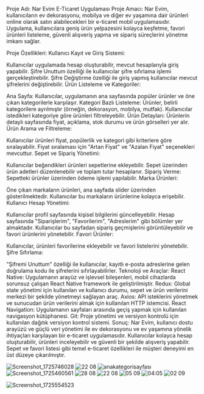 Proje Adı: Nar Evim E-Ticaret Uygulaması
Proje Amacı:
Nar Evim, kullanıcıların ev dekorasyonu, mobilya ve diğer ev yaşamına dair ürünleri online olarak satın alabilecekleri bir e-ticaret mobil uygulamasıdır. Uygulama, kullanıcılara geniş ürün yelpazesini kolayca keşfetme, favori ürünleri listeleme, güvenli alışveriş yapma ve sipariş süreçlerini yönetme imkanı sağlar.

Proje Özellikleri:
Kullanıcı Kayıt ve Giriş Sistemi:

Kullanıcılar uygulamada hesap oluşturabilir, mevcut hesaplarıyla giriş yapabilir.
Şifre Unuttum özelliği ile kullanıcılar şifre sıfırlama işlemi gerçekleştirebilir.
Şifre Değiştirme özelliği ile giriş yapmış kullanıcılar mevcut şifrelerini değiştirebilir.
Ürün Listeleme ve Kategoriler:

Ana Sayfa: Kullanıcılar, uygulamanın ana sayfasında popüler ürünler ve öne çıkan kategorilerle karşılaşır.
Kategori Bazlı Listeleme: Ürünler, belirli kategorilere ayrılmıştır (örneğin, dekorasyon, mobilya, mutfak). Kullanıcılar istedikleri kategoriye göre ürünleri filtreleyebilir.
Ürün Detayları: Ürünlerin detaylı sayfasında fiyat, açıklama, stok durumu ve ürün görselleri yer alır.
Ürün Arama ve Filtreleme:

Kullanıcılar ürünleri fiyat, popülerlik ve kategori gibi kriterlere göre sıralayabilir.
Fiyat sıralaması için "Artan Fiyat" ve "Azalan Fiyat" seçenekleri mevcuttur.
Sepet ve Sipariş Yönetimi:

Kullanıcılar beğendikleri ürünleri sepetlerine ekleyebilir.
Sepet üzerinden ürün adetleri düzenlenebilir ve toplam tutar hesaplanır.
Sipariş Verme: Sepetteki ürünler üzerinden ödeme işlemi yapılabilir.
Marka Ürünleri:

Öne çıkan markaların ürünleri, ana sayfada slider üzerinden gösterilmektedir. Kullanıcılar bu markaların ürünlerine kolayca erişebilir.
Kullanıcı Hesap Yönetimi:

Kullanıcılar profil sayfasında kişisel bilgilerini güncelleyebilir.
Hesap sayfasında "Siparişlerim", "Favorilerim", "Adreslerim" gibi bölümler yer almaktadır.
Kullanıcılar bu sayfadan sipariş geçmişlerini görüntüleyebilir ve favori ürünlerini yönetebilir.
Favori Ürünler:

Kullanıcılar, ürünleri favorilerine ekleyebilir ve favori listelerini yönetebilir.
Şifre Sıfırlama:

"Şifremi Unuttum" özelliği ile kullanıcılar, kayıtlı e-posta adreslerine gelen doğrulama kodu ile şifrelerini sıfırlayabilirler.
Teknoloji ve Araçlar:
React Native: Uygulamanın arayüz ve işlevsel bileşenleri, mobil cihazlarda sorunsuz çalışan React Native framework ile geliştirilmiştir.
Redux: Global state yönetimi için kullanılan ve kullanıcı durumu, sepet ve ürün verilerini merkezi bir şekilde yönetmeyi sağlayan araç.
Axios: API isteklerini yönetmek ve sunucudan ürün verilerini almak için kullanılan HTTP istemcisi.
React Navigation: Uygulamanın sayfaları arasında geçiş yapmak için kullanılan navigasyon kütüphanesi.
Git: Proje yönetimi ve versiyon kontrolü için kullanılan dağıtık versiyon kontrol sistemi.
Sonuç:
Nar Evim, kullanıcı dostu arayüzü ve güçlü veri yönetimi ile ev dekorasyonu ve ev yaşamına yönelik ihtiyaçları karşılayan bir e-ticaret uygulamasıdır. Kullanıcılar kolayca hesap oluşturabilir, ürünleri inceleyebilir ve güvenli bir şekilde alışveriş yapabilir. Sepet ve favori listesi gibi temel e-ticaret özellikleri ile müşteri deneyimi en üst düzeye çıkarılmıştır.

![Screenshot_1725746028](https://github.com/user-attachments/assets/27cd2b92-3a85-4b9a-a045-9a993a1b42ff)
![22 08](https://github.com/user-attachments/assets/872f08c1-2aa5-47d2-bb83-74df9b3e78eb)
![anakategorisayfası](https://github.com/user-attachments/assets/abdf9c79-8215-4b06-85a7-4b11e118c61f)
![Screenshot_1725460561](https://github.com/user-attachments/assets/508f4d8e-34a9-4f5b-826d-9e1d6796b452)
![28 08](https://github.com/user-attachments/assets/693a2bff-cd07-4121-81d1-0dbfb64f14c2)
![22 08](https://github.com/user-attachments/assets/e234c878-31c0-4b8d-976c-8889ba6c8e40)
![05 09](https://github.com/user-attachments/assets/d48656e3-4fce-4858-8c4a-fe26e8319763)
![04:05](https://github.com/user-attachments/assets/e54ecb99-8a9c-41d0-a0c6-e98ffdf8c889)
![02 09](https://github.com/user-attachments/assets/0bfc1528-aa21-4601-9f56-7c7579a0ce98)

![Screenshot_1725554523](https://github.com/user-attachments/assets/9fac891d-99aa-4ff4-ae88-40e3a1cd0d9d)
